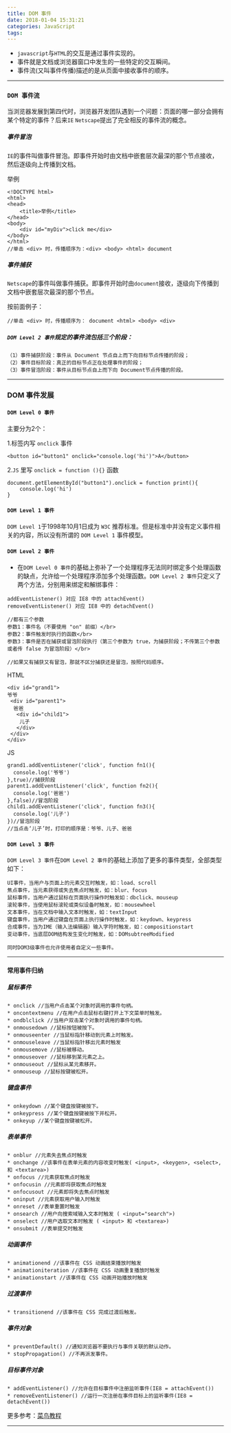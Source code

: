 ```yaml
---
title: DOM 事件
date: 2018-01-04 15:31:21
categories: JavaScript
tags:
---
```



* `javascript`与`HTML`的交互是通过事件实现的。
* 事件就是文档或浏览器窗口中发生的一些特定的交互瞬间。
* 事件流(又叫事件传播)描述的是从页面中接收事件的顺序。

------

### `DOM 事件流`
当浏览器发展到第四代时，浏览器开发团队遇到一个问题：页面的哪一部分会拥有某个特定的事件？后来`IE` `Netscape`提出了完全相反的事件流的概念。

##### 事件冒泡
`IE`的事件叫做事件冒泡。即事件开始时由文档中嵌套层次最深的那个节点接收，然后逐级向上传播到文档。

举例

	<!DOCTYPE html>
	<html>
	<head>
		<title>举例</title>
	</head>
	<body>
		<div id="myDiv">click me</div>
	</body>
	</html>
	//单击 <div> 时，传播顺序为：<div> <body> <html> document

##### 事件捕获 
`Netscape`的事件叫做事件捕获。即事件开始时由`document`接收，逐级向下传播到文档中嵌套层次最深的那个节点。

按前面例子：
	
	//单击 <div> 时，传播顺序为： document <html> <body> <div>
	

##### `DOM Level 2 事件`规定的事件流包括三个阶段：

	（1）事件捕获阶段：事件从 Document 节点自上而下向目标节点传播的阶段；
	（2）事件目标阶段：真正的目标节点正在处理事件的阶段；
	（3）事件冒泡阶段：事件从目标节点自上而下向 Document节点传播的阶段。
	
------

### DOM 事件发展
#### `DOM Level 0 事件`
	
主要分为2个：

1.标签内写 `onclick` 事件

	<button id="button1" onclick="console.log('hi')">A</button>

2.`JS` 里写 `onclick = function (){}` 函数

	document.getElementById("button1").onclick = function print(){
		console.log('hi')
	}
	

#### `DOM Level 1 事件`
	
`DOM Level 1`于1998年10月1日成为 `W3C` 推荐标准。但是标准中并没有定义事件相关的内容，所以没有所谓的 `DOM Level 1` 事件模型。

#### `DOM Level 2 事件`

* 在`DOM Level 0 事件`的基础上弥补了一个处理程序无法同时绑定多个处理函数的缺点，允许给一个处理程序添加多个处理函数。`DOM Level 2 事件`只定义了两个方法，分别用来绑定和解绑事件：

```	
addEventListener() 对应 IE8 中的 attachEvent()
removeEventListener() 对应 IE8 中的 detachEvent()

//都有三个参数
参数1：事件名（不要使用 "on" 前缀）</br>
参数2：事件触发时执行的函数</br>
参数3：事件是否在捕获或冒泡阶段执行（第三个参数为 true，为捕获阶段；不传第三个参数或者传 false 为冒泡阶段）</br>
	
//如果又有捕获又有冒泡，那就不区分捕获还是冒泡，按照代码顺序。
```


HTML

	
	<div id="grand1">
	爷爷
	 <div id="parent1">
	  爸爸
	   <div id="child1">
	    儿子
	   </div>
	 </div>
	</div>


JS

	grand1.addEventListener('click', function fn1(){
	  console.log('爷爷')
	},true)//捕获阶段
	parent1.addEventListener('click', function fn2(){
	  console.log('爸爸')
	},false)//冒泡阶段
	child1.addEventListener('click', function fn3(){
	  console.log('儿子')
	})//冒泡阶段
	//当点击‘儿子’时，打印的顺序是：爷爷、儿子、爸爸


#### `DOM Level 3 事件`

`DOM Level 3 事件`在`DOM Level 2 事件`的基础上添加了更多的事件类型，全部类型如下：

	UI事件，当用户与页面上的元素交互时触发，如：load、scroll
	焦点事件，当元素获得或失去焦点时触发，如：blur、focus
	鼠标事件，当用户通过鼠标在页面执行操作时触发如：dbclick、mouseup
	滚轮事件，当使用鼠标滚轮或类似设备时触发，如：mousewheel
	文本事件，当在文档中输入文本时触发，如：textInput
	键盘事件，当用户通过键盘在页面上执行操作时触发，如：keydown、keypress
	合成事件，当为IME（输入法编辑器）输入字符时触发，如：compositionstart
	变动事件，当底层DOM结构发生变化时触发，如：DOMsubtreeModified
	
	同时DOM3级事件也允许使用者自定义一些事件。
	
---

#### 常用事件归纳

##### 鼠标事件

	* onclick //当用户点击某个对象时调用的事件句柄。
	* oncontextmenu //在用户点击鼠标右键打开上下文菜单时触发。
	* ondblclick //当用户双击某个对象时调用的事件句柄。
	* onmousedown //鼠标按钮被按下。
	* onmouseenter //当鼠标指针移动到元素上时触发。
	* onmouseleave //当鼠标指针移出元素时触发
	* onmousemove //鼠标被移动。	
	* onmouseover //鼠标移到某元素之上。	
	* onmouseout //鼠标从某元素移开。	
	* onmouseup //鼠标按键被松开。

##### 键盘事件

	* onkeydown //某个键盘按键被按下。	
	* onkeypress //某个键盘按键被按下并松开。
	* onkeyup //某个键盘按键被松开。		

##### 表单事件

	* onblur //元素失去焦点时触发	
	* onchange //该事件在表单元素的内容改变时触发( <input>, <keygen>, <select>, 和 <textarea>)	
	* onfocus //元素获取焦点时触发	
	* onfocusin //元素即将获取焦点时触发	
	* onfocusout //元素即将失去焦点时触发	
	* oninput //元素获取用户输入时触发	
	* onreset //表单重置时触发	
	* onsearch //用户向搜索域输入文本时触发 ( <input="search">)
	* onselect //用户选取文本时触发 ( <input> 和 <textarea>)
	* onsubmit //表单提交时触发

##### 动画事件

	* animationend //该事件在 CSS 动画结束播放时触发 
	* animationiteration //该事件在 CSS 动画重复播放时触发
	* animationstart //该事件在 CSS 动画开始播放时触发

##### 过渡事件

	* transitionend //该事件在 CSS 完成过渡后触发。

##### 事件对象

	* preventDefault() //通知浏览器不要执行与事件关联的默认动作。
	* stopPropagation() //不再派发事件。

##### 目标事件对象

	* addEventListener() //允许在目标事件中注册监听事件(IE8 = attachEvent())	
	* removeEventListener() //运行一次注册在事件目标上的监听事件(IE8 = detachEvent())

更多参考：[菜鸟教程](http://www.runoob.com/jsref/dom-obj-event.html)

---	
	






	